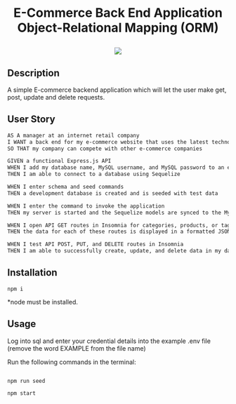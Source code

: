# <p align ="center"> E-Commerce Back End Application Object-Relational Mapping (ORM) </p>

<p align ="center"> <img src="E-Commerce-Backend.gif"/> </p>

## Description

A simple E-commerce backend application which will let the user make get, post, update and delete requests.

## User Story

```md
AS A manager at an internet retail company
I WANT a back end for my e-commerce website that uses the latest technologies
SO THAT my company can compete with other e-commerce companies

GIVEN a functional Express.js API
WHEN I add my database name, MySQL username, and MySQL password to an environment variable file
THEN I am able to connect to a database using Sequelize

WHEN I enter schema and seed commands
THEN a development database is created and is seeded with test data

WHEN I enter the command to invoke the application
THEN my server is started and the Sequelize models are synced to the MySQL database

WHEN I open API GET routes in Insomnia for categories, products, or tags
THEN the data for each of these routes is displayed in a formatted JSON

WHEN I test API POST, PUT, and DELETE routes in Insomnia
THEN I am able to successfully create, update, and delete data in my database
```

## Installation
   
 ```
 npm i

 ```
 *node must be installed.

## Usage

Log into sql and enter your credential details into the example .env file (remove the word EXAMPLE from the file name)

Run the following commands in the terminal:

 ```
 
 npm run seed

 npm start

 ```

